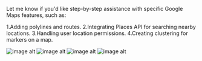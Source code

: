 Let me know if you'd like step-by-step assistance with specific Google Maps features, such as:

1.Adding polylines and routes.
2.Integrating Places API for searching nearby locations.
3.Handling user location permissions.
4.Creating clustering for markers on a map.

![image alt](https://github.com/user-attachments/assets/a5365818-ecae-414d-a60f-046f789584b5)
![image alt](https://github.com/user-attachments/assets/f83339f6-5d3f-4b8c-a892-2645dc0f2bab)
![image alt](https://github.com/user-attachments/assets/dcef3e55-2fb3-4ef2-955d-f91ab311c4ce)
![image alt](https://github.com/user-attachments/assets/0b355758-44ef-41eb-b8f1-d009f6c3199e)




